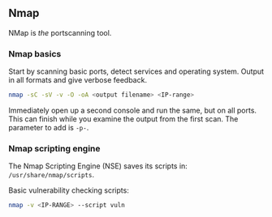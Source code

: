 ## Nmap

NMap is *the* portscanning tool.

### Nmap basics

Start by scanning basic ports, detect services and operating system. Output in all formats and give verbose feedback.

```bash
nmap -sC -sV -v -O -oA <output filename> <IP-range>
```

Immediately open up a second console and run the same, but on all ports. This can finish while you examine the output from the first scan. The parameter to add is `-p-`.

### Nmap scripting engine

The Nmap Scripting Engine (NSE) saves its scripts in: `/usr/share/nmap/scripts`.

Basic vulnerability checking scripts:

```bash
nmap -v <IP-RANGE> --script vuln
```
